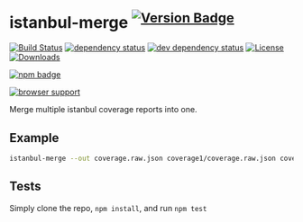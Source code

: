 # istanbul-merge <sup>[![Version Badge][2]][1]</sup>

[![Build Status][3]][4]
[![dependency status][5]][6]
[![dev dependency status][7]][8]
[![License][license-image]][license-url]
[![Downloads][downloads-image]][downloads-url]

[![npm badge][11]][1]

[![browser support][9]][10]

Merge multiple istanbul coverage reports into one.

## Example

```sh
istanbul-merge --out coverage.raw.json coverage1/coverage.raw.json coverage2/coverage.raw.json
```

## Tests
Simply clone the repo, `npm install`, and run `npm test`

[1]: https://npmjs.org/package/istanbul-merge
[2]: http://versionbadg.es/ljharb/istanbul-merge.svg
[3]: https://travis-ci.org/ljharb/istanbul-merge.svg
[4]: https://travis-ci.org/ljharb/istanbul-merge
[5]: https://david-dm.org/ljharb/istanbul-merge.svg
[6]: https://david-dm.org/ljharb/istanbul-merge
[7]: https://david-dm.org/ljharb/istanbul-merge/dev-status.svg
[8]: https://david-dm.org/ljharb/istanbul-merge#info=devDependencies
[9]: https://ci.testling.com/ljharb/istanbul-merge.png
[10]: https://ci.testling.com/ljharb/istanbul-merge
[11]: https://nodei.co/npm/istanbul-merge.png?downloads=true&stars=true
[license-image]: http://img.shields.io/npm/l/istanbul-merge.svg
[license-url]: LICENSE
[downloads-image]: http://img.shields.io/npm/dm/istanbul-merge.svg
[downloads-url]: http://npm-stat.com/charts.html?package=istanbul-merge
